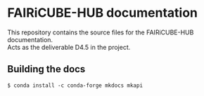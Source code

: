 # FAIRiCUBE-HUB documentation

This repository contains the source files for the FAIRiCUBE-HUB documentation.<br>
Acts as the deliverable D4.5 in the project.

## Building the docs

    $ conda install -c conda-forge mkdocs mkapi
